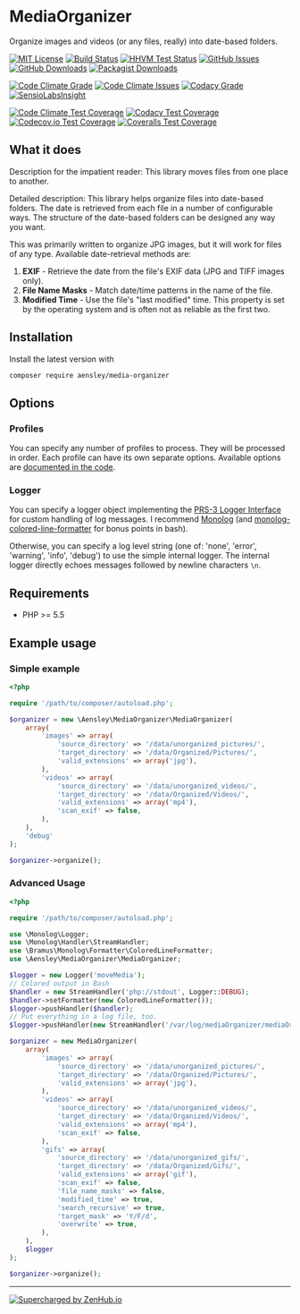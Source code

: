 # MediaOrganizer

Organize images and videos (or any files, really) into date-based folders.

[![MIT License](https://img.shields.io/badge/license-MIT-blue.svg)](https://github.com/aensley/media-organizer/blob/master/LICENSE) [![Build Status](https://travis-ci.org/aensley/media-organizer.svg)](https://travis-ci.org/aensley/media-organizer) [![HHVM Test Status](https://img.shields.io/hhvm/aensley/media-organizer.svg)](http://hhvm.h4cc.de/package/aensley/media-organizer) [![GitHub Issues](https://img.shields.io/github/issues-raw/aensley/media-organizer.svg)](https://github.com/aensley/media-organizer/issues) [![GitHub Downloads](https://img.shields.io/github/downloads/aensley/media-organizer/total.svg)](https://github.com/aensley/media-organizer/releases) [![Packagist Downloads](https://img.shields.io/packagist/dt/aensley/media-organizer.svg)](https://packagist.org/packages/aensley/media-organizer)

[![Code Climate Grade](https://codeclimate.com/github/aensley/media-organizer/badges/gpa.svg)](https://codeclimate.com/github/aensley/media-organizer) [![Code Climate Issues](https://img.shields.io/codeclimate/issues/github/aensley/media-organizer.svg)](https://codeclimate.com/github/aensley/media-organizer) [![Codacy Grade](https://api.codacy.com/project/badge/grade/a3adfef59dca4d64bafaa84afc812bdf)](https://www.codacy.com/app/awensley/media-organizer) [![SensioLabsInsight](https://img.shields.io/sensiolabs/i/92979f61-8adf-4b59-bd0a-2ddd3169a63c.svg)](https://insight.sensiolabs.com/projects/92979f61-8adf-4b59-bd0a-2ddd3169a63c)

[![Code Climate Test Coverage](https://codeclimate.com/github/aensley/media-organizer/badges/coverage.svg)](https://codeclimate.com/github/aensley/media-organizer/coverage) [![Codacy Test Coverage](https://api.codacy.com/project/badge/coverage/a3adfef59dca4d64bafaa84afc812bdf)](https://www.codacy.com/app/awensley/media-organizer) [![Codecov.io Test Coverage](https://codecov.io/github/aensley/media-organizer/coverage.svg?branch=master)](https://codecov.io/github/aensley/media-organizer?branch=master) [![Coveralls Test Coverage](https://coveralls.io/repos/github/aensley/media-organizer/badge.svg?branch=master)](https://coveralls.io/github/aensley/media-organizer?branch=master)

## What it does

Description for the impatient reader: This library moves files from one place to another.

Detailed description: This library helps organize files into date-based folders. The date is retrieved from each file in a number of configurable ways. The structure of the date-based folders can be designed any way you want.

This was primarily written to organize JPG images, but it will work for files of any type. Available date-retrieval methods are:

 1. **EXIF** - Retrieve the date from the file's EXIF data (JPG and TIFF images only).
 2. **File Name Masks** - Match date/time patterns in the name of the file.
 3. **Modified Time** - Use the file's "last modified" time. This property is set by the operating system and is often not as reliable as the first two.

## Installation

Install the latest version with

```bash
composer require aensley/media-organizer
```

## Options

### Profiles

You can specify any number of profiles to process. They will be processed in order. Each profile can have its own separate options. Available options are [documented in the code](https://github.com/aensley/media-organizer/blob/master/src/Aensley/MediaOrganizer/MediaOrganizer.php#L14).

### Logger

You can specify a logger object implementing the [PRS-3 Logger Interface](https://github.com/php-fig/fig-standards/blob/master/accepted/PSR-3-logger-interface.md) for custom handling of log messages. I recommend [Monolog](https://github.com/Seldaek/monolog) (and [monolog-colored-line-formatter](https://github.com/bramus/monolog-colored-line-formatter) for bonus points in bash).

Otherwise, you can specify a log level string (one of: 'none', 'error', 'warning', 'info', 'debug') to use the simple internal logger. The internal logger directly echoes messages followed by newline characters `\n`.

## Requirements

* PHP >= 5.5

## Example usage

### Simple example

```php
<?php

require '/path/to/composer/autoload.php';

$organizer = new \Aensley\MediaOrganizer\MediaOrganizer(
	array(
		'images' => array(
			'source_directory' => '/data/unorganized_pictures/',
			'target_directory' => '/data/Organized/Pictures/',
			'valid_extensions' => array('jpg'),
		),
		'videos' => array(
			'source_directory' => '/data/unorganized_videos/',
			'target_directory' => '/data/Organized/Videos/',
			'valid_extensions' => array('mp4'),
			'scan_exif' => false,
		),
	),
	'debug'
);

$organizer->organize();
```

### Advanced Usage

```php
<?php

require '/path/to/composer/autoload.php';

use \Monolog\Logger;
use \Monolog\Handler\StreamHandler;
use \Bramus\Monolog\Formatter\ColoredLineFormatter;
use \Aensley\MediaOrganizer\MediaOrganizer;

$logger = new Logger('moveMedia');
// Colored output in Bash
$handler = new StreamHandler('php://stdout', Logger::DEBUG);
$handler->setFormatter(new ColoredLineFormatter());
$logger->pushHandler($handler);
// Put everything in a log file, too.
$logger->pushHandler(new StreamHandler('/var/log/mediaOrganizer/mediaOrganizer.log', Logger::DEBUG));

$organizer = new MediaOrganizer(
	array(
		'images' => array(
			'source_directory' => '/data/unorganized_pictures/',
			'target_directory' => '/data/Organized/Pictures/',
			'valid_extensions' => array('jpg'),
		),
		'videos' => array(
			'source_directory' => '/data/unorganized_videos/',
			'target_directory' => '/data/Organized/Videos/',
			'valid_extensions' => array('mp4'),
			'scan_exif' => false,
		),
		'gifs' => array(
			'source_directory' => '/data/unorganized_gifs/',
			'target_directory' => '/data/Organized/Gifs/',
			'valid_extensions' => array('gif'),
			'scan_exif' => false,
			'file_name_masks' => false,
			'modified_time' => true,
			'search_recursive' => true,
			'target_mask' => 'Y/F/d',
			'overwrite' => true,
		),
	),
	$logger
);

$organizer->organize();
```

----

[![Supercharged by ZenHub.io](https://raw.githubusercontent.com/ZenHubIO/support/master/zenhub-badge.png)](https://zenhub.io)
